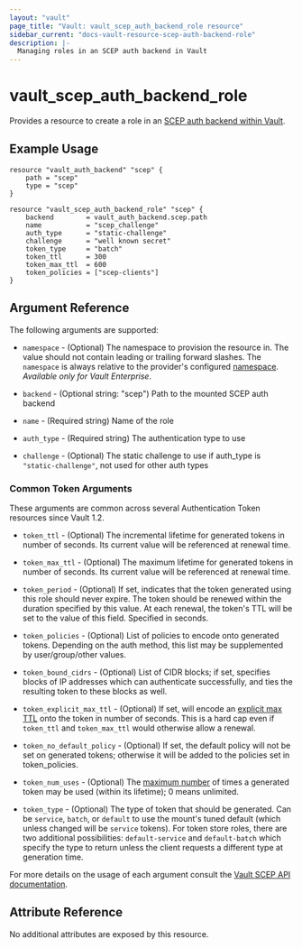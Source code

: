 ```yaml
---
layout: "vault"
page_title: "Vault: vault_scep_auth_backend_role resource"
sidebar_current: "docs-vault-resource-scep-auth-backend-role"
description: |-
  Managing roles in an SCEP auth backend in Vault
---
```


# vault\_scep\_auth\_backend\_role

Provides a resource to create a role in an [SCEP auth backend within Vault](https://developer.hashicorp.com/vault/docs/auth/scep).

## Example Usage

```hcl
resource "vault_auth_backend" "scep" {
    path = "scep"
    type = "scep"
}

resource "vault_scep_auth_backend_role" "scep" {
    backend        = vault_auth_backend.scep.path
    name           = "scep_challenge"
    auth_type      = "static-challenge"
    challenge      = "well known secret"
    token_type     = "batch"
    token_ttl      = 300
    token_max_ttl  = 600
    token_policies = ["scep-clients"]
}
```

## Argument Reference

The following arguments are supported:

* `namespace` - (Optional) The namespace to provision the resource in.
  The value should not contain leading or trailing forward slashes.
  The `namespace` is always relative to the provider's configured [namespace](/docs/providers/vault/index.html#namespace).
   *Available only for Vault Enterprise*.

* `backend` - (Optional string: "scep") Path to the mounted SCEP auth backend

* `name` - (Required string) Name of the role

* `auth_type` - (Required string) The authentication type to use

* `challenge` - (Optional) The static challenge to use if auth_type is `"static-challenge"`, not used for other auth types

### Common Token Arguments

These arguments are common across several Authentication Token resources since Vault 1.2.

* `token_ttl` - (Optional) The incremental lifetime for generated tokens in number of seconds.
  Its current value will be referenced at renewal time.

* `token_max_ttl` - (Optional) The maximum lifetime for generated tokens in number of seconds.
  Its current value will be referenced at renewal time.

* `token_period` - (Optional) If set, indicates that the
  token generated using this role should never expire. The token should be renewed within the
  duration specified by this value. At each renewal, the token's TTL will be set to the
  value of this field. Specified in seconds.

* `token_policies` - (Optional) List of policies to encode onto generated tokens. Depending
  on the auth method, this list may be supplemented by user/group/other values.

* `token_bound_cidrs` - (Optional) List of CIDR blocks; if set, specifies blocks of IP
  addresses which can authenticate successfully, and ties the resulting token to these blocks
  as well.

* `token_explicit_max_ttl` - (Optional) If set, will encode an
  [explicit max TTL](https://developer.hashicorp.com/vault/docs/concepts/tokens#token-time-to-live-periodic-tokens-and-explicit-max-ttls)
  onto the token in number of seconds. This is a hard cap even if `token_ttl` and
  `token_max_ttl` would otherwise allow a renewal.

* `token_no_default_policy` - (Optional) If set, the default policy will not be set on
  generated tokens; otherwise it will be added to the policies set in token_policies.

* `token_num_uses` - (Optional) The [maximum number](https://developer.hashicorp.com/vault/api-docs/auth/scep#token_num_uses)
   of times a generated token may be used (within its lifetime); 0 means unlimited.

* `token_type` - (Optional) The type of token that should be generated. Can be `service`,
  `batch`, or `default` to use the mount's tuned default (which unless changed will be
  `service` tokens). For token store roles, there are two additional possibilities:
  `default-service` and `default-batch` which specify the type to return unless the client
  requests a different type at generation time.

For more details on the usage of each argument consult the [Vault SCEP API documentation](https://developer.hashicorp.com/vault/docs/auth/scep).

## Attribute Reference

No additional attributes are exposed by this resource.
